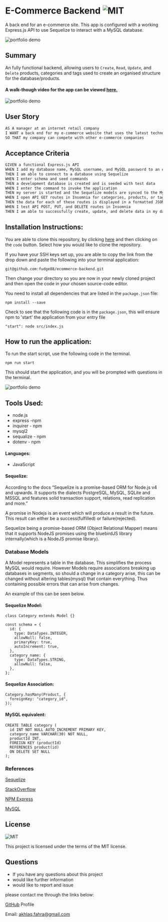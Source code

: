 # E-Commerce Backend ![MIT](https://img.shields.io/static/v1?label=MIT&message=License&color=<COLOR>)

A back end for an e-commerce site. This app is configured with a working Express.js API to use Sequelize to interact with a MySQL database.

![portfolio demo](./img/et-demo.gif)

## Summary

An fully functional backend, allowing users to `Create`, `Read`, `Update`, and `Delete` products, categories and tags used to create an organised structure for the database/products.

#### A walk-though video for the app can be viewed [here.](https://drive.google.com/drive/folders/1DLdF3_-PX2UVMxI8HHDnODS5KMSh4j8a?usp=sharing)

![portfolio demo](./img/employeeTracker.png)

## User Story

```md
AS A manager at an internet retail company
I WANT a back end for my e-commerce website that uses the latest technologies
SO THAT my company can compete with other e-commerce companies
```

## Acceptance Criteria

```md
GIVEN a functional Express.js API
WHEN I add my database name, MySQL username, and MySQL password to an environment variable file
THEN I am able to connect to a database using Sequelize
WHEN I enter schema and seed commands
THEN a development database is created and is seeded with test data
WHEN I enter the command to invoke the application
THEN my server is started and the Sequelize models are synced to the MySQL database
WHEN I open API GET routes in Insomnia for categories, products, or tags
THEN the data for each of these routes is displayed in a formatted JSON
WHEN I test API POST, PUT, and DELETE routes in Insomnia
THEN I am able to successfully create, update, and delete data in my database
```

## Installation Instructions:

You are able to clone this repository, by clicking [here](https://github.com/fudge88/ecommerce-backend) and then clicking on the `code` button. Select how you would like to clone the repository.

If you have your SSH keys set up, you are able to copy the link from the drop down and paste the following into your terminal application:

```
git@github.com:fudge88/ecommerce-backend.git
```

Then change your directory so you are now in your newly cloned project and then open the code in your chosen source-code editor.

You need to install all dependencies that are listed in the `package.json` file:

```
npm install --save
```

Check to see that the following code is in the `package.json`, this will ensure npm to 'start' the application from your entry file

```
"start": node src/index.js
```

## How to run the application:

To run the start script, use the following code in the terminal.

```
npm run start
```

This should start the application, and you will be prompted with questions in the terminal.

![portfolio demo](./img/employeeTracker1.png)

## Tools Used:

- node.js
- express -npm
- inquirer - npm
- mysql2
- sequalize - npm
- dotenv - npm

#### Languages:

- JavaScript

#### Sequelize:

According to the docs “Sequelize is a promise-based ORM for Node.js v4 and upwards. It supports the dialects PostgreSQL, MySQL, SQLite and MSSQL and features solid transaction support, relations, read replication and more.”

A promise in Nodejs is an event which will produce a result in the future. This result can either be a success(fulfilled) or failure(rejected).

Sequelize being a promise-based ORM (Object Relational Mapper) means that it supports NodeJS promises using the bluebirdJS library internally(which is a NodeJS promise library).

### Database Models

A Model represents a table in the database. This simplifies the process MySQL would require. However Models require associations breaking up databases in segments, so should a change in a category arise, this can be changed without altering tables(mysql) that contain everything. Thus containing possible errors that can arise from changes.

An example of this can be seen below.

#### Sequelize Model:

```
class Category extends Model {}

const schema = {
  id: {
    type: DataTypes.INTEGER,
    allowNull: false,
    primaryKey: true,
    autoIncrement: true,
  },
  category_name: {
    type: DataTypes.STRING,
    allowNull: false,
  },
};
```

#### Sequelize Association:

```
Category.hasMany(Product, {
  foreignKey: "category_id",
});
```

#### MySQL equivalent:

```
CREATE TABLE category (
  id INT NOT NULL AUTO_INCREMENT PRIMARY KEY,
  category_name VARCHAR(30) NOT NULL,
  productId INT,
  FOREIGN KEY (productId)
  REFERENCES product(id)
  ON DELETE SET NULL
);
```

### References

[Sequelize](https://sequelize.org/)

[StackOverflow](https://stackoverflow.com/questions/)

[NPM Express](https://expressjs.com/)

[MySQL](https://www.npmjs.com/package/mysql2)

## License

![MIT](https://img.shields.io/static/v1?label=MIT&message=License&color=<COLOR>)

This project is licensed under the terms of the MIT license.

## Questions

- If you have any questions about this project
- would like further information
- would like to report and issue

please contact me through the links below:

[GitHub](https://github.com/fudge88) Profile

Email: akhlaq.fahra@gmail.com
